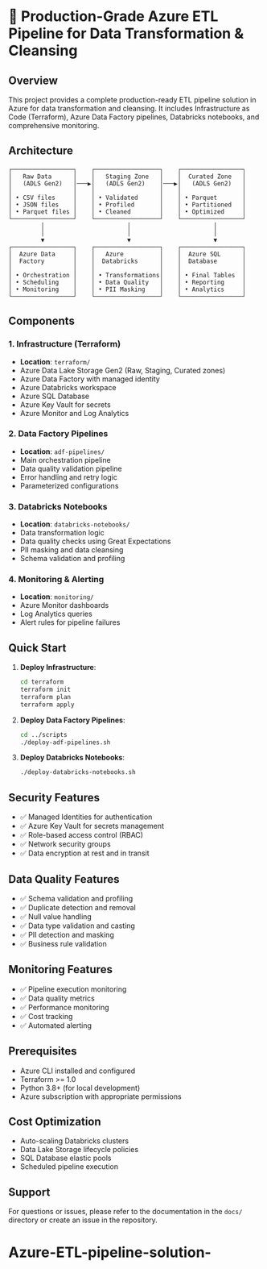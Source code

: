 # 🚀 Production-Grade Azure ETL Pipeline for Data Transformation & Cleansing

## Overview
This project provides a complete production-ready ETL pipeline solution in Azure for data transformation and cleansing. It includes Infrastructure as Code (Terraform), Azure Data Factory pipelines, Databricks notebooks, and comprehensive monitoring.

## Architecture

```
┌─────────────────┐    ┌──────────────────┐    ┌─────────────────┐
│   Raw Data      │    │   Staging Zone   │    │  Curated Zone   │
│   (ADLS Gen2)   │───▶│   (ADLS Gen2)    │───▶│   (ADLS Gen2)   │
│                 │    │                  │    │                 │
│ • CSV files     │    │ • Validated      │    │ • Parquet       │
│ • JSON files    │    │ • Profiled       │    │ • Partitioned   │
│ • Parquet files │    │ • Cleaned        │    │ • Optimized     │
└─────────────────┘    └──────────────────┘    └─────────────────┘
         │                       │                       │
         │                       │                       │
         ▼                       ▼                       ▼
┌─────────────────┐    ┌──────────────────┐    ┌─────────────────┐
│  Azure Data     │    │   Azure          │    │  Azure SQL      │
│  Factory        │    │  Databricks      │    │  Database       │
│                 │    │                  │    │                 │
│ • Orchestration │    │ • Transformations│    │ • Final Tables  │
│ • Scheduling    │    │ • Data Quality   │    │ • Reporting     │
│ • Monitoring    │    │ • PII Masking    │    │ • Analytics     │
└─────────────────┘    └──────────────────┘    └─────────────────┘
```

## Components

### 1. Infrastructure (Terraform)
- **Location**: `terraform/`
- Azure Data Lake Storage Gen2 (Raw, Staging, Curated zones)
- Azure Data Factory with managed identity
- Azure Databricks workspace
- Azure SQL Database
- Azure Key Vault for secrets
- Azure Monitor and Log Analytics

### 2. Data Factory Pipelines
- **Location**: `adf-pipelines/`
- Main orchestration pipeline
- Data quality validation pipeline
- Error handling and retry logic
- Parameterized configurations

### 3. Databricks Notebooks
- **Location**: `databricks-notebooks/`
- Data transformation logic
- Data quality checks using Great Expectations
- PII masking and data cleansing
- Schema validation and profiling

### 4. Monitoring & Alerting
- **Location**: `monitoring/`
- Azure Monitor dashboards
- Log Analytics queries
- Alert rules for pipeline failures

## Quick Start

1. **Deploy Infrastructure**:
   ```bash
   cd terraform
   terraform init
   terraform plan
   terraform apply
   ```

2. **Deploy Data Factory Pipelines**:
   ```bash
   cd ../scripts
   ./deploy-adf-pipelines.sh
   ```

3. **Deploy Databricks Notebooks**:
   ```bash
   ./deploy-databricks-notebooks.sh
   ```

## Security Features
- ✅ Managed Identities for authentication
- ✅ Azure Key Vault for secrets management
- ✅ Role-based access control (RBAC)
- ✅ Network security groups
- ✅ Data encryption at rest and in transit

## Data Quality Features
- ✅ Schema validation and profiling
- ✅ Duplicate detection and removal
- ✅ Null value handling
- ✅ Data type validation and casting
- ✅ PII detection and masking
- ✅ Business rule validation

## Monitoring Features
- ✅ Pipeline execution monitoring
- ✅ Data quality metrics
- ✅ Performance monitoring
- ✅ Cost tracking
- ✅ Automated alerting

## Prerequisites
- Azure CLI installed and configured
- Terraform >= 1.0
- Python 3.8+ (for local development)
- Azure subscription with appropriate permissions

## Cost Optimization
- Auto-scaling Databricks clusters
- Data Lake Storage lifecycle policies
- SQL Database elastic pools
- Scheduled pipeline execution

## Support
For questions or issues, please refer to the documentation in the `docs/` directory or create an issue in the repository.
# Azure-ETL-pipeline-solution-
